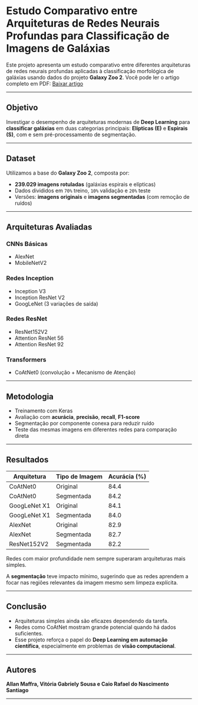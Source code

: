 # Estudo Comparativo entre Arquiteturas de Redes Neurais Profundas para Classificação de Imagens de Galáxias

Este projeto apresenta um estudo comparativo entre diferentes arquiteturas de redes neurais profundas aplicadas à classificação morfológica de galáxias usando dados do projeto **Galaxy Zoo 2**.
Você pode ler o artigo completo em PDF: [Baixar artigo](https://github.com/vitoriags/deep-learning-classificacao-galaxias/raw/main/Estudo_Comparativo_entre_Arquiteturas_de_Redes_Neurais_Profundas_para_Classificação_de_Imagens_Baseado_em_Galáxias.pdf)

---

## Objetivo

Investigar o desempenho de arquiteturas modernas de **Deep Learning** para **classificar galáxias** em duas categorias principais: **Elípticas (E)** e **Espirais (S)**, com e sem pré-processamento de segmentação.

---

## Dataset

Utilizamos a base do **Galaxy Zoo 2**, composta por:

- **239.029 imagens rotuladas** (galáxias espirais e elípticas)
- Dados divididos em `70%` treino, `10%` validação e `20%` teste
- Versões: **imagens originais** e **imagens segmentadas** (com remoção de ruídos)

---

## Arquiteturas Avaliadas

### CNNs Básicas
- AlexNet
- MobileNetV2

### Redes Inception
- Inception V3
- Inception ResNet V2
- GoogLeNet (3 variações de saída)

### Redes ResNet
- ResNet152V2
- Attention ResNet 56
- Attention ResNet 92

### Transformers
- CoAtNet0 (convolução + Mecanismo de Atenção)

---

## Metodologia

- Treinamento com Keras
- Avaliação com **acurácia**, **precisão**, **recall**, **F1-score**
- Segmentação por componente conexa para reduzir ruído
- Teste das mesmas imagens em diferentes redes para comparação direta

---

## Resultados

| Arquitetura     | Tipo de Imagem | Acurácia (%) |
|-----------------|----------------|--------------|
| CoAtNet0        | Original       | 84.4         |
| CoAtNet0        | Segmentada     | 84.2         |
| GoogLeNet X1    | Original       | 84.1         |
| GoogLeNet X1    | Segmentada     | 84.0         |
| AlexNet         | Original       | 82.9         |
| AlexNet         | Segmentada     | 82.7         |
| ResNet152V2     | Segmentada     | 82.2         |

Redes com maior profundidade nem sempre superaram arquiteturas mais simples.

A **segmentação** teve impacto mínimo, sugerindo que as redes aprendem a focar nas regiões relevantes da imagem mesmo sem limpeza explícita.

---

## Conclusão

- Arquiteturas simples ainda são eficazes dependendo da tarefa.
- Redes como CoAtNet mostram grande potencial quando há dados suficientes.
- Esse projeto reforça o papel do **Deep Learning em automação científica**, especialmente em problemas de **visão computacional**.

---

## Autores

**Allan Maffra, Vitória Gabriely Sousa e Caio Rafael do Nascimento Santiago**

---
